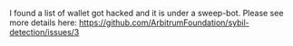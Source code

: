 I found a list of wallet got hacked and it is under a sweep-bot. Please see more details here: https://github.com/ArbitrumFoundation/sybil-detection/issues/3
